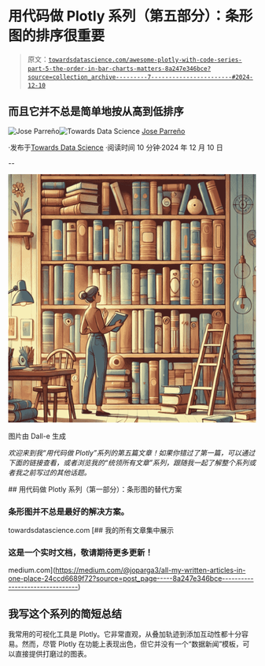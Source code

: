 # 用代码做 Plotly 系列（第五部分）：条形图的排序很重要

> 原文：[`towardsdatascience.com/awesome-plotly-with-code-series-part-5-the-order-in-bar-charts-matters-8a247e346bce?source=collection_archive---------7-----------------------#2024-12-10`](https://towardsdatascience.com/awesome-plotly-with-code-series-part-5-the-order-in-bar-charts-matters-8a247e346bce?source=collection_archive---------7-----------------------#2024-12-10)

## 而且它并不总是简单地按从高到低排序

[](https://medium.com/@joparga3?source=post_page---byline--8a247e346bce--------------------------------)![Jose Parreño](https://medium.com/@joparga3?source=post_page---byline--8a247e346bce--------------------------------)[](https://towardsdatascience.com/?source=post_page---byline--8a247e346bce--------------------------------)![Towards Data Science](https://towardsdatascience.com/?source=post_page---byline--8a247e346bce--------------------------------) [Jose Parreño](https://medium.com/@joparga3?source=post_page---byline--8a247e346bce--------------------------------)

·发布于[Towards Data Science](https://towardsdatascience.com/?source=post_page---byline--8a247e346bce--------------------------------) ·阅读时间 10 分钟·2024 年 12 月 10 日

--

![](img/2dd7a338bac42646a6fccb57a2b43a5d.png)

图片由 Dall-e 生成

*欢迎来到我“用代码做 Plotly”系列的第五篇文章！如果你错过了第一篇，可以通过下面的链接查看，或者浏览我的“统领所有文章”系列，跟随我一起了解整个系列或者我之前写过的其他话题。*

[](/awesome-plotly-with-code-series-part-1-alternatives-to-bar-charts-125502587690?source=post_page-----8a247e346bce--------------------------------) ## 用代码做 Plotly 系列（第一部分）：条形图的替代方案

### 条形图并不总是最好的解决方案。

towardsdatascience.com [](https://medium.com/@joparga3/all-my-written-articles-in-one-place-24ccd6689f72?source=post_page-----8a247e346bce--------------------------------) [## 我的所有文章集中展示

### 这是一个实时文档，敬请期待更多更新！

medium.com](https://medium.com/@joparga3/all-my-written-articles-in-one-place-24ccd6689f72?source=post_page-----8a247e346bce--------------------------------)

## 我写这个系列的简短总结

我常用的可视化工具是 Plotly。它非常直观，从叠加轨迹到添加互动性都十分容易。然而，尽管 Plotly 在功能上表现出色，但它并没有一个“数据新闻”模板，可以直接提供打磨过的图表。
